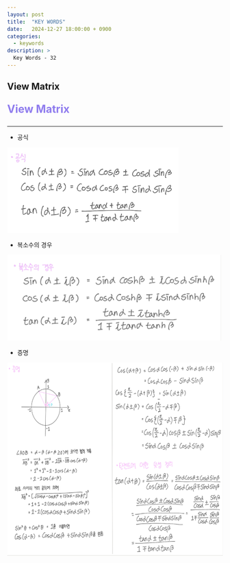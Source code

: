 ```yaml
---
layout: post
title:  "KEY WORDS"
date:   2024-12-27 18:00:00 + 0900
categories:
  - keywords
description: >
  Key Words - 32
---
```

## View Matrix

<p style = "color:#8f7cee; font-size:25px; font-weight:bold">
View Matrix
</p>

---

- 공식

<img src = "../../assets/img/keywords/IMG_k10.png" width = "400" height = "200">

<br/>

- 복소수의 경우

<img src = "../../assets/img/keywords/IMG_k11.png" width = "500" height = "200">

<br/>

- 증명

<img src = "../../assets/img/keywords/IMG_k12.png" width = "1800" height = "450">